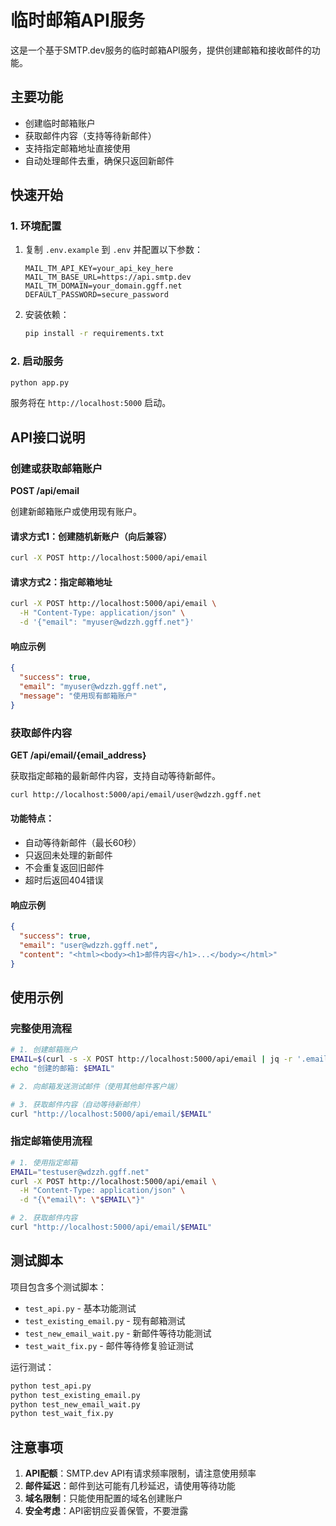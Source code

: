 # 临时邮箱API服务

这是一个基于SMTP.dev服务的临时邮箱API服务，提供创建邮箱和接收邮件的功能。

## 主要功能

- 创建临时邮箱账户
- 获取邮件内容（支持等待新邮件）
- 支持指定邮箱地址直接使用
- 自动处理邮件去重，确保只返回新邮件

## 快速开始

### 1. 环境配置

1. 复制 `.env.example` 到 `.env` 并配置以下参数：
   ```
   MAIL_TM_API_KEY=your_api_key_here
   MAIL_TM_BASE_URL=https://api.smtp.dev
   MAIL_TM_DOMAIN=your_domain.ggff.net
   DEFAULT_PASSWORD=secure_password
   ```

2. 安装依赖：
   ```bash
   pip install -r requirements.txt
   ```

### 2. 启动服务

```bash
python app.py
```

服务将在 `http://localhost:5000` 启动。

## API接口说明

### 创建或获取邮箱账户

**POST /api/email**

创建新邮箱账户或使用现有账户。

#### 请求方式1：创建随机新账户（向后兼容）
```bash
curl -X POST http://localhost:5000/api/email
```

#### 请求方式2：指定邮箱地址
```bash
curl -X POST http://localhost:5000/api/email \
  -H "Content-Type: application/json" \
  -d '{"email": "myuser@wdzzh.ggff.net"}'
```

#### 响应示例
```json
{
  "success": true,
  "email": "myuser@wdzzh.ggff.net",
  "message": "使用现有邮箱账户"
}
```

### 获取邮件内容

**GET /api/email/{email_address}**

获取指定邮箱的最新邮件内容，支持自动等待新邮件。

```bash
curl http://localhost:5000/api/email/user@wdzzh.ggff.net
```

#### 功能特点：
- 自动等待新邮件（最长60秒）
- 只返回未处理的新邮件
- 不会重复返回旧邮件
- 超时后返回404错误

#### 响应示例
```json
{
  "success": true,
  "email": "user@wdzzh.ggff.net",
  "content": "<html><body><h1>邮件内容</h1>...</body></html>"
}
```

## 使用示例

### 完整使用流程

```bash
# 1. 创建邮箱账户
EMAIL=$(curl -s -X POST http://localhost:5000/api/email | jq -r '.email')
echo "创建的邮箱: $EMAIL"

# 2. 向邮箱发送测试邮件（使用其他邮件客户端）

# 3. 获取邮件内容（自动等待新邮件）
curl "http://localhost:5000/api/email/$EMAIL"
```

### 指定邮箱使用流程

```bash
# 1. 使用指定邮箱
EMAIL="testuser@wdzzh.ggff.net"
curl -X POST http://localhost:5000/api/email \
  -H "Content-Type: application/json" \
  -d "{\"email\": \"$EMAIL\"}"

# 2. 获取邮件内容
curl "http://localhost:5000/api/email/$EMAIL"
```

## 测试脚本

项目包含多个测试脚本：

- `test_api.py` - 基本功能测试
- `test_existing_email.py` - 现有邮箱测试
- `test_new_email_wait.py` - 新邮件等待功能测试
- `test_wait_fix.py` - 邮件等待修复验证测试

运行测试：
```bash
python test_api.py
python test_existing_email.py
python test_new_email_wait.py
python test_wait_fix.py
```

## 注意事项

1. **API配额**：SMTP.dev API有请求频率限制，请注意使用频率
2. **邮件延迟**：邮件到达可能有几秒延迟，请使用等待功能
3. **域名限制**：只能使用配置的域名创建账户
4. **安全考虑**：API密钥应妥善保管，不要泄露